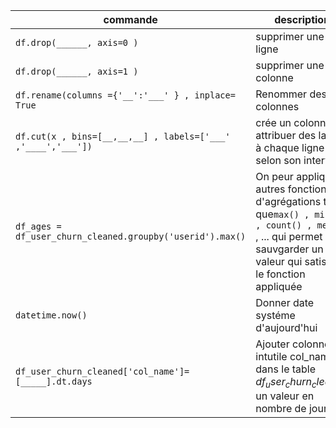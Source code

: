 |commande  | description| 
|---------  | -----------| 
|`df.drop(______, axis=0 )`|supprimer une ligne | 
|`df.drop(______, axis=1 )`  | supprimer une colonne | 
|`df.rename(columns ={'__':'___' } , inplace= True `  | Renommer des colonnes   | 
|`df.cut(x , bins=[__,__,__] , labels=['___' ,'____','___']) `  | crée un colonne en attribuer des label à chaque ligne  selon son intervalle  |  
|`df_ages = df_user_churn_cleaned.groupby('userid').max()`| On peur applique autres fonctions d'agrégations tel que`max() , min() , count() , mean()` , ... qui permet de sauvgarder un seul valeur qui satisfait le fonction appliquée  | 
|`datetime.now()`  |  Donner date systéme d'aujourd'hui     | 
|`df_user_churn_cleaned['col_name']=[_____].dt.days`  |  Ajouter colonne intutile col_name dans le table $df_user_churn_cleaned$  un valeur en nombre de jours     | 

